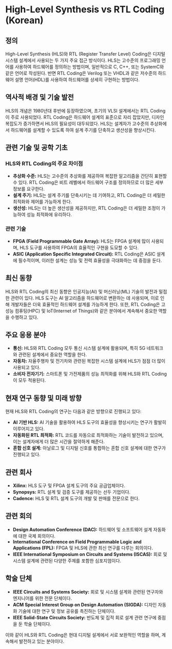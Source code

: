 # High-Level Synthesis vs RTL Coding (Korean)

## 정의

High-Level Synthesis (HLS)와 RTL (Register Transfer Level) Coding은 디지털 시스템 설계에서 사용되는 두 가지 주요 접근 방식이다. HLS는 고수준의 프로그래밍 언어를 사용하여 하드웨어를 정의하는 방법이며, 일반적으로 C, C++, 또는 SystemC와 같은 언어로 작성된다. 반면 RTL Coding은 Verilog 또는 VHDL과 같은 저수준의 하드웨어 설명 언어(HDL)를 사용하여 하드웨어를 상세히 구현하는 방법이다.

## 역사적 배경 및 기술 발전

HLS의 개념은 1980년대 후반에 등장하였으며, 초기의 VLSI 설계에서는 RTL Coding이 주로 사용되었다. RTL Coding은 하드웨어 설계의 표준으로 자리 잡았지만, 디자인 복잡도가 증가하면서 HLS의 필요성이 대두되었다. HLS는 설계자가 고수준의 추상화에서 하드웨어를 설계할 수 있도록 하여 설계 주기를 단축하고 생산성을 향상시킨다.

## 관련 기술 및 공학 기초

### HLS와 RTL Coding의 주요 차이점

- **추상화 수준:** HLS는 고수준의 추상화를 제공하여 복잡한 알고리즘을 간단히 표현할 수 있다. RTL Coding은 비트 레벨에서 하드웨어 구조를 정의하므로 더 많은 세부 정보를 요구한다.
- **설계 주기:** HLS는 설계 주기를 단축시키는 데 기여하고, RTL Coding은 더 세밀한 최적화와 제어를 가능하게 한다.
- **생산성:** HLS는 더 높은 생산성을 제공하지만, RTL Coding은 더 세밀한 조정이 가능하여 성능 최적화에 유리하다.

### 관련 기술

- **FPGA (Field Programmable Gate Array):** HLS는 FPGA 설계에 많이 사용되며, HLS 도구를 사용하여 FPGA의 효율적인 구현을 도모할 수 있다.
- **ASIC (Application Specific Integrated Circuit):** RTL Coding은 ASIC 설계에 필수적이며, 이러한 설계는 성능 및 전력 효율성을 극대화하는 데 중점을 둔다.

## 최신 동향

HLS와 RTL Coding의 최신 동향은 인공지능(AI) 및 머신러닝(ML) 기술의 발전과 밀접한 관련이 있다. HLS 도구는 AI 알고리즘을 하드웨어로 변환하는 데 사용되며, 이로 인해 개발자들은 더욱 효율적인 하드웨어 설계를 가능하게 한다. 또한, RTL Coding은 고성능 컴퓨팅(HPC) 및 IoT(Internet of Things)와 같은 분야에서 계속해서 중요한 역할을 수행하고 있다.

## 주요 응용 분야

- **통신:** HLS와 RTL Coding 모두 통신 시스템 설계에 활용되며, 특히 5G 네트워크와 관련된 설계에서 중요한 역할을 한다.
- **자동차:** 자율주행차 및 전기차와 관련된 복잡한 시스템 설계에 HLS가 점점 더 많이 사용되고 있다.
- **소비자 전자기기:** 스마트폰 및 가전제품의 성능 최적화를 위해 HLS와 RTL Coding이 모두 적용된다.

## 현재 연구 동향 및 미래 방향

현재 HLS와 RTL Coding의 연구는 다음과 같은 방향으로 진행되고 있다:

- **AI 기반 HLS:** AI 기술을 활용하여 HLS 도구의 효율성을 향상시키는 연구가 활발히 이루어지고 있다.
- **자동화된 RTL 최적화:** RTL 코드를 자동으로 최적화하는 기술이 발전하고 있으며, 이는 설계자에게 더 많은 시간을 절약하게 해준다.
- **혼합 신호 설계:** 아날로그 및 디지털 신호를 통합하는 혼합 신호 설계에 대한 연구가 진행되고 있다.

## 관련 회사

- **Xilinx:** HLS 도구 및 FPGA 설계 도구의 주요 공급업체이다.
- **Synopsys:** RTL 설계 및 검증 도구를 제공하는 선두 기업이다.
- **Cadence:** HLS 및 RTL 설계 도구의 개발 및 판매를 전문으로 한다.

## 관련 회의

- **Design Automation Conference (DAC):** 하드웨어 및 소프트웨어 설계 자동화에 대한 국제 회의이다.
- **International Conference on Field Programmable Logic and Applications (FPL):** FPGA 및 HLS에 관한 최신 연구를 다루는 회의이다.
- **IEEE International Symposium on Circuits and Systems (ISCAS):** 회로 및 시스템 설계에 관련된 다양한 주제를 포함한 심포지엄이다.

## 학술 단체

- **IEEE Circuits and Systems Society:** 회로 및 시스템 설계와 관련된 연구자와 엔지니어를 위한 전문 단체이다.
- **ACM Special Interest Group on Design Automation (SIGDA):** 디자인 자동화 기술에 대한 연구 및 정보 공유를 촉진하는 단체이다.
- **IEEE Solid-State Circuits Society:** 반도체 및 집적 회로 설계 관련 연구에 중점을 둔 학술 단체이다.

이와 같이 HLS와 RTL Coding은 현대 디지털 설계에서 서로 보완적인 역할을 하며, 계속해서 발전하고 있는 분야이다.